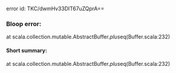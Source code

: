 error id: TKC/dwmHv33DIT67uZQprA==
### Bloop error:

at scala.collection.mutable.AbstractBuffer.$plus$eq(Buffer.scala:232)
#### Short summary: 

at scala.collection.mutable.AbstractBuffer.$plus$eq(Buffer.scala:232)